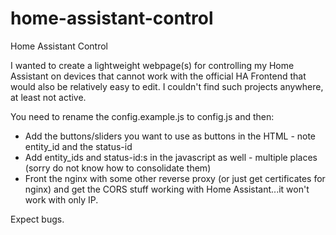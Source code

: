 # home-assistant-control
Home Assistant Control

I wanted to create a lightweight webpage(s) for controlling my Home Assistant on devices that cannot work with the official HA Frontend that would also be relatively easy to edit.
I couldn't find such projects anywhere, at least not active.

You need to rename the config.example.js to config.js and then:
- Add the buttons/sliders you want to use as buttons in the HTML - note entity_id and the status-id
- Add entity_ids and status-id:s in the javascript as well - multiple places (sorry do not know how to consolidate them)
- Front the nginx with some other reverse proxy (or just get certificates for nginx) and get the CORS stuff working with Home Assistant...it won't work with only IP.

Expect bugs.
